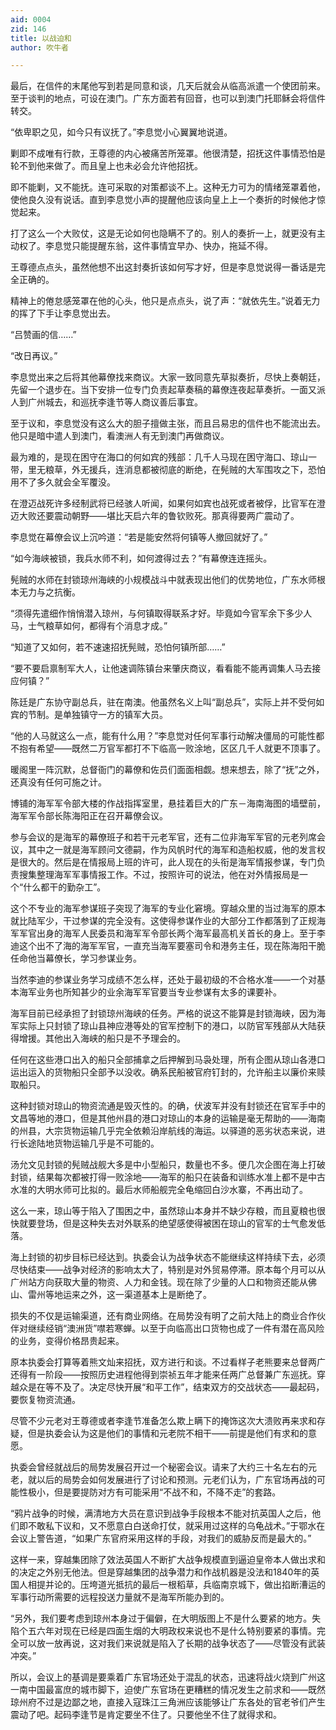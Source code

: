 ```yaml
---
aid: 0004
zid: 146
title: 以战迫和
author: 吹牛者

---
```




  最后，在信件的末尾他写到若是同意和谈，几天后就会从临高派遣一个使团前来。至于谈判的地点，可设在澳门。广东方面若有回音，也可以到澳门托耶稣会将信件转交。

  “依卑职之见，如今只有议抚了。”李息觉小心翼翼地说道。

  剿即不成唯有行款，王尊德的内心被痛苦所笼罩。他很清楚，招抚这件事情恐怕是轮不到他来做了。而且皇上也未必会允许他招抚。

  即不能剿，又不能抚。连可采取的对策都谈不上。这种无力可为的情绪笼罩着他，使他良久没有说话。直到李息觉小声的提醒他应该向皇上上一个奏折的时候他才惊觉起来。

  打了这么一个大败仗，这是无论如何也隐瞒不了的。别人的奏折一上，就更没有主动权了。李息觉只能提醒东翁，这件事情宜早办、快办，拖延不得。

  王尊德点点头，虽然他想不出这封奏折该如何写才好，但是李息觉说得一番话是完全正确的。

  精神上的倦怠感笼罩在他的心头，他只是点点头，说了声：“就依先生。”说着无力的挥了下手让李息觉出去。

  “吕赞画的信……”

  “改日再议。”

  李息觉出来之后将其他幕僚找来商议。大家一致同意先草拟奏折，尽快上奏朝廷，先留一个退步在。当下安排一位专门负责起草奏稿的幕僚连夜起草奏折。一面又派人到广州城去，和巡抚李逢节等人商议善后事宜。

  至于议和，李息觉没有这么大的胆子擅做主张，而且吕易忠的信件也不能流出去。他只是暗中遣人到澳门，看澳洲人有无到澳门再做商议。

  最为难的，是现在困守在海口的何如宾的残部：几千人马现在困守海口、琼山一带，里无粮草，外无援兵，连消息都被彻底的断绝，在髡贼的大军围攻之下，恐怕用不了多久就会全军覆没。

  在澄迈战死许多经制武将已经骇人听闻，如果何如宾也战死或者被俘，比官军在澄迈大败还要震动朝野——堪比天启六年的鲁钦败死。那真得要两广震动了。

  李息觉在幕僚会议上沉吟道：“若是能安然将何镇等人撤回就好了。”

  “如今海峡被锁，我兵水师不利，如何渡得过去？”有幕僚连连摇头。

  髡贼的水师在封锁琼州海峡的小规模战斗中就表现出他们的优势地位，广东水师根本无力与之抗衡。

  “须得先遣细作悄悄潜入琼州，与何镇取得联系才好。毕竟如今官军余下多少人马，士气粮草如何，都得有个消息才成。”

  “知道了又如何，若不速速招抚髡贼，恐怕何镇所部……”

  “要不要启禀制军大人，让他速调陈镇台来肇庆商议，看看能不能再调集人马去接应何镇？”

  陈廷是广东协守副总兵，驻在南澳。他虽然名义上叫“副总兵”，实际上并不受何如宾的节制。是单独镇守一方的镇军大员。

  “他的人马就这么一点，能有什么用？”李息觉对任何军事行动解决僵局的可能性都不抱有希望——既然二万官军都打不下临高一败涂地，区区几千人就更不顶事了。

  暖阁里一阵沉默，总督衙门的幕僚和佐员们面面相觑。想来想去，除了“抚”之外，还真没有任何可施之计。

  博铺的海军军令部大楼的作战指挥室里，悬挂着巨大的广东－海南海图的墙壁前，海军军令部长陈海阳正在召开幕僚会议。

  参与会议的是海军的幕僚班子和若干元老军官，还有二位非海军军官的元老列席会议，其中之一就是海军顾问文德嗣，作为风帆时代的海军和造船权威，他的发言权是很大的。然后是在情报局上班的许可，此人现在的头衔是海军情报参谋，专门负责搜集整理海军军事情报工作。不过，按照许可的说法，他在对外情报局是一个“什么都干的勤杂工”。

  这个不专业的海军参谋班子突现了海军的专业化窘境。穿越众里的当过海军的原本就比陆军少，干过参谋的完全没有。这使得参谋作业的大部分工作都落到了正规海军军官出身的海军人民委员和海军军令部长两个海军最高机关首长的身上。至于李迪这个出不了海的海军军官，一直充当海军要塞司令和港务主任，现在陈海阳干脆任命他当幕僚长，学习参谋业务。

  当然李迪的参谋业务学习成绩不怎么样，还处于最初级的不合格水准——一个对基本海军业务也所知甚少的业余海军军官要当专业参谋有太多的课要补。

  海军目前已经承担了封锁琼州海峡的任务。严格的说这不能算是封锁海峡，因为海军实际上只封锁了琼山县神应港等处的官军控制下的港口，以防官军残部从大陆获得增援。其他出入海峡的船只是不予理会的。

  任何在这些港口出入的船只全部捕拿之后押解到马袅处理，所有企图从琼山各港口运出运入的货物船只全部予以没收。确系民船被官府钉封的，允许船主以廉价来赎取船只。

  这种封锁对琼山的物资流通是毁灭性的。的确，伏波军并没有封锁还在官军手中的文昌等地的港口，但是其他州县的港口对琼山的本身的运输是毫无帮助的——海南的州县，大宗货物运输几乎完全依赖沿岸航线的海运。以驿道的恶劣状态来说，进行长途陆地货物运输几乎是不可能的。

  汤允文见封锁的髡贼战舰大多是中小型船只，数量也不多。便几次企图在海上打破封锁，结果每次都被打得一败涂地——海军的船只在装备和训练水准上都不是中古水准的大明水师可比拟的。最后水师船舰完全龟缩回白沙水寨，不再出动了。

  这么一来，琼山等于陷入了围困之中，虽然琼山本身并不缺少存粮，而且夏粮也很快就要登场，但是这种失去对外联系的绝望感使得被困在琼山的官军的士气愈发低落。

  海上封锁的初步目标已经达到。执委会认为战争状态不能继续这样持续下去，必须尽快结束——战争对经济的影响太大了，特别是对外贸易停滞。原本每个月可以从广州站方向获取大量的物资、人力和金钱。现在除了少量的人口和物资还能从佛山、雷州等地运来之外，这一渠道基本上是断绝了。

  损失的不仅是运输渠道，还有商业网络。在局势没有明了之前大陆上的商业合作伙伴对继续经销“澳洲货”噤若寒蝉。以至于向临高出口货物也成了一件有潜在高风险的业务，变得价格昂贵起来。

  原本执委会打算等着熊文灿来招抚，双方进行和谈。不过看样子老熊要来总督两广还得有一阶段——按照历史进程他得到崇祯五年才能来任两广总督兼广东巡抚。穿越众是在等不及了。决定尽快开展“和平工作”，结束双方的交战状态——最起码，要恢复物资流通。

  尽管不少元老对王尊德或者李逢节准备怎么欺上瞒下的掩饰这次大溃败再来求和存疑，但是执委会认为这是他们的事情和元老院不相干——前提是他们有求和的意愿。

  执委会曾经就战后的局势发展召开过一个秘密会议。请来了大约三十名左右的元老，就以后的局势会如何发展进行了讨论和预测。元老们认为，广东官场再战的可能性极小，但是要提防对方有可能采用“不战不和，不降不走”的套路。

  “鸦片战争的时候，满清地方大员在意识到战争手段根本不能对抗英国人之后，他们即不敢私下议和，又不愿意白白送命打仗，就采用过这样的乌龟战术。”于鄂水在会议上警告道，“如果广东官府采用这样的手段，对我们的威胁反而是最大的。”

  这样一来，穿越集团除了效法英国人不断扩大战争规模直到逼迫皇帝本人做出求和的决定之外别无他法。但是穿越集团的战争潜力和作战机器是没法和1840年的英国人相提并论的。压垮道光抵抗的最后一根稻草，兵临南京城下，做出掐断漕运的军事行动所需要的远程投送力量就不是海军所能办到的。

  “另外，我们要考虑到琼州本身过于偏僻，在大明版图上不是什么要紧的地方。失陷个五六年对现在已经是四面生烟的大明政权来说也不是什么特别要紧的事情。完全可以放一放再说，这对我们来说就是陷入了长期的战争状态了——尽管没有武装冲突。”

  所以，会议上的基调是要乘着广东官场还处于混乱的状态，迅速将战火烧到广州这一南中国最富庶的城市脚下，迫使广东官场在更糟糕的情况发生之前求和——既然琼州府不过是边鄙之地，直接入寇珠江三角洲应该能够让广东各处的官老爷们产生震动了吧。起码李逢节是肯定要坐不住了。只要他坐不住了就得求和。



